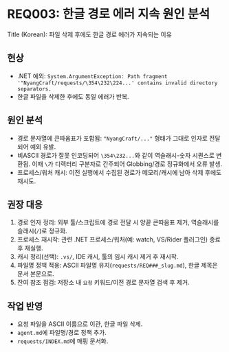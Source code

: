 # REQ003: 한글 경로 에러 지속 원인 분석

Title (Korean): 파일 삭제 후에도 한글 경로 에러가 지속되는 이유

## 현상
- .NET 예외: `System.ArgumentException: Path fragment '"NyangCraft/requests/\354\232\224...' contains invalid directory separators.`
- 한글 파일을 삭제한 후에도 동일 에러가 반복.

## 원인 분석
- 경로 문자열에 큰따옴표가 포함됨: `"NyangCraft/..."` 형태가 그대로 인자로 전달되어 예외 유발.
- 비ASCII 경로가 잘못 인코딩되어 `\354\232...`와 같이 역슬래시-숫자 시퀀스로 변환됨. 이때 `\`가 디렉터리 구분자로 간주되어 Globbing/경로 정규화에서 오류 발생.
- 프로세스/워처 캐시: 이전 실행에서 수집된 경로가 메모리/캐시에 남아 삭제 후에도 재시도.

## 권장 대응
1) 경로 인자 정리: 외부 툴/스크립트에 경로 전달 시 양끝 큰따옴표 제거, 역슬래시를 슬래시(`/`)로 정규화.
2) 프로세스 재시작: 관련 .NET 프로세스/워처(예: watch, VS/Rider 플러그인) 종료 후 재실행.
3) 캐시 정리(선택): `.vs/`, IDE 캐시, 툴의 임시 캐시 제거 후 재시작.
4) 파일명 정책 적용: ASCII 파일명 유지(`requests/REQ###_slug.md`), 한글 제목은 문서 본문으로.
5) 잔여 참조 점검: 저장소 내 `요청` 키워드/이전 경로 문자열 검색 후 제거.

## 작업 반영
- 요청 파일을 ASCII 이름으로 이관, 한글 파일 삭제.
- `agent.md`에 파일명/경로 정책 추가.
- `requests/INDEX.md`에 매핑 문서화.


